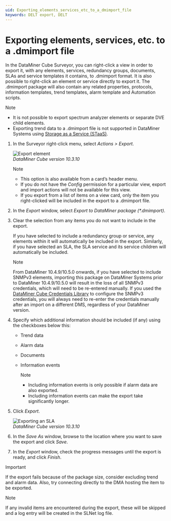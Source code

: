```yaml
---
uid: Exporting_elements_services_etc_to_a_dmimport_file
keywords: DELT export, DELT
---
```


# Exporting elements, services, etc. to a .dmimport file

In the DataMiner Cube Surveyor, you can right-click a view in order to export it, with any elements, services, redundancy groups, documents, SLAs and service templates it contains, to .dmimport format. It is also possible to right-click an element or service directly to export it. The .dmimport package will also contain any related properties, protocols, information templates, trend templates, alarm template and Automation scripts.

> [!NOTE]
>
> - It is not possible to export spectrum analyzer elements or separate DVE child elements.
> - Exporting trend data to a .dmimport file is not supported in DataMiner Systems using [Storage as a Service (STaaS)](xref:STaaS).

1. In the Surveyor right-click menu, select *Actions \> Export*.

   ![Export element](~/user-guide/images/Export_Element.png)<br/>*DataMiner Cube version 10.3.10*

   > [!NOTE]
   >
   > - This option is also available from a card’s header menu.
   > - If you do not have the *Config* permission for a particular view, export and import actions will not be available for this view.
   > - If you export from a list of items on a view card, only the item you right-clicked will be included in the export to a .dmimport file.

1. In the *Export* window, select *Export to DataMiner package (\*.dmimport)*.

1. Clear the selection from any items you do not want to include in the export.

   If you have selected to include a redundancy group or service, any elements within it will automatically be included in the export. Similarly, if you have selected an SLA, the SLA service and its service children will automatically be included.

   > [!NOTE]
   > From DataMiner 10.4.9/10.5.0 onwards<!--RN 39356-->, if you have selected to include SNMPv3 elements, importing this package on DataMiner Systems prior to DataMiner 10.4.9/10.5.0 will result in the loss of all SNMPv3 credentials, which will need to be re-entered manually. If you used the [DataMiner Cube Credentials Library](xref:Managing_predefined_sets_of_credentials_for_SNMP_authentication) to configure the SNMPv3 credentials, you will always need to re-enter the credentials manually after an import on a different DMS, regardless of your DataMiner version.

1. Specify which additional information should be included (if any) using the checkboxes below this:

   - Trend data

   - Alarm data

   - Documents

   - Information events

     > [!NOTE]
     >
     > - Including information events is only possible if alarm data are also exported.
     > - Including information events can make the export take significantly longer.

1. Click *Export*.

   ![Exporting an SLA](~/user-guide/images/SLA_Export.png)<br/>*DataMiner Cube version 10.3.10*

1. In the *Save As* window, browse to the location where you want to save the export and click *Save*.

1. In the *Export* window, check the progress messages until the export is ready, and click *Finish*.

> [!IMPORTANT]
> If the export fails because of the package size, consider excluding trend and alarm data. Also, try connecting directly to the DMA hosting the item to be exported.

> [!NOTE]
> If any invalid items are encountered during the export, these will be skipped and a log entry will be created in the SLNet log file.
